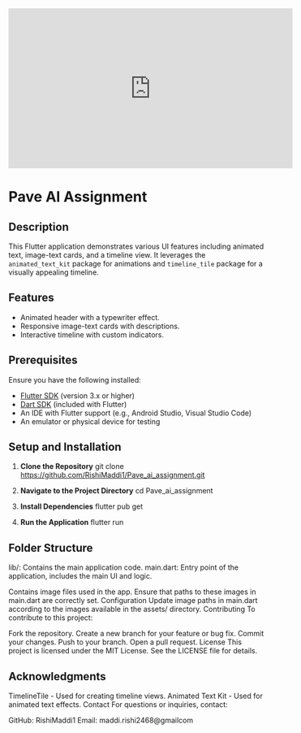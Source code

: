 

<iframe width="560" height="315" src="https://www.youtube.com/embed/vo8sRVreino?autoplay=1" frameborder="0" allow="autoplay; encrypted-media" allowfullscreen></iframe>


# Pave AI Assignment

## Description

This Flutter application demonstrates various UI features including animated text, image-text cards, and a timeline view. It leverages the `animated_text_kit` package for animations and `timeline_tile` package for a visually appealing timeline.

## Features

- Animated header with a typewriter effect.
- Responsive image-text cards with descriptions.
- Interactive timeline with custom indicators.

## Prerequisites

Ensure you have the following installed:

- [Flutter SDK](https://flutter.dev/docs/get-started/install) (version 3.x or higher)
- [Dart SDK](https://dart.dev/get-dart) (included with Flutter)
- An IDE with Flutter support (e.g., Android Studio, Visual Studio Code)
- An emulator or physical device for testing

## Setup and Installation

1. **Clone the Repository**
   git clone https://github.com/RishiMaddi1/Pave_ai_assignment.git

2. **Navigate to the Project Directory**
   cd Pave_ai_assignment
3. **Install Dependencies**
   flutter pub get
4. **Run the Application**
   flutter run

## Folder Structure
lib/: Contains the main application code.
main.dart: Entry point of the application, includes the main UI and logic.


Contains image files used in the app. Ensure that paths to these images in main.dart are correctly set.
Configuration
Update image paths in main.dart according to the images available in the assets/ directory.
Contributing
To contribute to this project:

Fork the repository.
Create a new branch for your feature or bug fix.
Commit your changes.
Push to your branch.
Open a pull request.
License
This project is licensed under the MIT License. See the LICENSE file for details.

## Acknowledgments
TimelineTile - Used for creating timeline views.
Animated Text Kit - Used for animated text effects.
Contact
For questions or inquiries, contact:

GitHub: RishiMaddi1
Email: maddi.rishi2468@gmailcom
